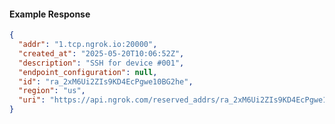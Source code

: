 <!-- Code generated for API Clients. DO NOT EDIT. -->

#### Example Response

```json
{
  "addr": "1.tcp.ngrok.io:20000",
  "created_at": "2025-05-20T10:06:52Z",
  "description": "SSH for device #001",
  "endpoint_configuration": null,
  "id": "ra_2xM6Ui2ZIs9KD4EcPgwe10BG2he",
  "region": "us",
  "uri": "https://api.ngrok.com/reserved_addrs/ra_2xM6Ui2ZIs9KD4EcPgwe10BG2he"
}
```
